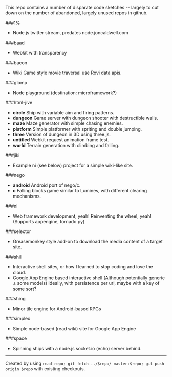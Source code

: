 This repo contains a number of disparate code sketches -- largely to cut down on the number of abandoned, largely unused repos in github.

###1%
 - Node.js twitter stream, predates node.joncaldwell.com

###baad
 - Webkit with transparency

###bacon
 - Wiki Game style movie traversal use Rovi data apis.

###glomp
 - Node playground (destination: microframework?)

###html-jive
 - **circle** Ship with variable aim and firing patterns.
 - **dungeon** Game server with dungeon shooter with destructible walls.
 - **maze** Maze generator with simple chasing enemies.
 - **platform** Simple platformer with spriting and double jumping.
 - **three** Version of dungeon in 3D using three.js.
 - **untitled** Webkit request animation frame test.
 - **world** Terrain generation with climbing and falling.

###jiki
 - Example ni (see below) project for a simple wiki-like site.

###nego
 - **android** Android port of nego/c.
 - **c** Falling blocks game similar to Lumines, with different clearing mechanisms.

###ni
 - Web framework development, yeah! Reinventing the wheel, yeah! (Supports appengine, tornado.py)

###selector
 - Greasemonkey style add-on to download the media content of a target site.

###shill
 - Interactive shell sites, or how I learned to stop coding and love the cloud. 
 - Google App Engine based interactive shell (Although potentially generic ± some models)
   Ideally, with persistence per url, maybe with a key of some sort?

###shing
 - Minor tile engine for Android-based RPGs

###simplex
 - Simple node-based (read wiki) site for Google App Engine

###space
 - Spinning ships with a node.js socket.io (echo) server behind.

<hr>

Created by using ```read repo; git fetch ../$repo/ master:$repo; git push origin $repo``` with existing checkouts.
